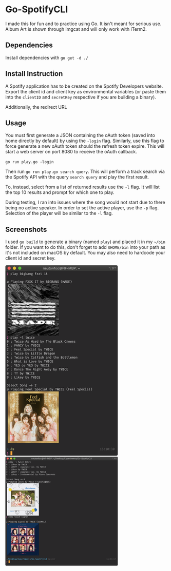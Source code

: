 # Go-SpotifyCLI

I made this for fun and to practice using Go. It isn't meant for serious use. Album Art is shown through imgcat and will only work with iTerm2.

## Dependencies

Install dependencies with `go get -d ./`

## Install Instruction

A Spotify application has to be created on the Spotify Developers website. Export the client id and client key as environmental variables (or paste them into the `clientID` and `secretKey` respective if you are building a binary).

Additionally, the redirect URL

## Usage

You must first generate a JSON containing the oAuth token (saved into home directly by default) by using the `-login` flag. Similarly, use this flag to force generate a new oAuth token should the refresh token expire. This will start a web server on port 8080 to receive the oAuth callback.

`go run play.go -login`

Then run `go run play.go search query`. This will perform a track search via the Spotify API with the query `search query` and play the first result.

To, instead, select from a list of returned results use the `-l` flag. It will list the top 10 results and prompt for which one to play.

During testing, I ran into issues where the song would not start due to there being no active speaker. In order to set the active player, use the `-p` flag. Selection of the player will be similar to the `-l` flag.

## Screenshots

I used `go build` to generate a binary (named `play`) and placed it in my `~/bin` folder. If you want to do this, don't forget to add `$HOME/bin` into your path as it's not included on macOS by default. You may also need to hardcode your client id and secret key.

<img src="screenshot.png" alt="Go-SpotifyCLI Screenshot" width="350"/>

<br>

<img src="screenshot2.png" alt="Go-SpotifyCLI Screenshot 2" width="350"/>
